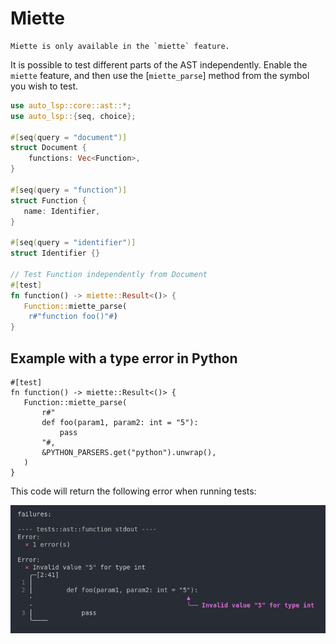 # Miette

```admonish
Miette is only available in the `miette` feature.
```

It is possible to test different parts of the AST independently.
Enable the `miette` feature, and then use the [`miette_parse`] method from the symbol you wish to test.

```rust
use auto_lsp::core::ast::*;
use auto_lsp::{seq, choice};

#[seq(query = "document")]
struct Document {
    functions: Vec<Function>,
}

#[seq(query = "function")]
struct Function {
   name: Identifier,
}

#[seq(query = "identifier")]
struct Identifier {}

// Test Function independently from Document
#[test]
fn function() -> miette::Result<()> {
   Function::miette_parse(
    r#"function foo()"#)
}
```

## Example with a type error in Python

```rust, ignore
#[test]
fn function() -> miette::Result<()> {
   Function::miette_parse(
       r#"
       def foo(param1, param2: int = "5"):
           pass
       "#,
       &PYTHON_PARSERS.get("python").unwrap(),
   )
}
```

This code will return the following error when running tests:

<img src="miette.png">
